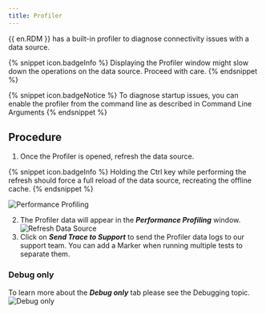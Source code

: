 ```yaml
---
title: Profiler
---
```

{{ en.RDM }} has a built-in profiler to diagnose connectivity issues with a data source. 

{% snippet icon.badgeInfo %} 
Displaying the Profiler window might slow down the operations on the data source. Proceed with care. 
{% endsnippet %}
 
{% snippet icon.badgeNotice %} 
To diagnose startup issues, you can enable the profiler from the command line as described in Command Line Arguments 
{% endsnippet %}
 
## Procedure 

1. Once the Profiler is opened, refresh the data source. 

{% snippet icon.badgeInfo %} 
Holding the Ctrl key while performing the refresh should force a full reload of the data source, recreating the offline cache. 
{% endsnippet %}
 
![Performance Profiling](https://webdevolutions.azureedge.net/docs/en/rdm/windows/clip10442.png) 

2. The Profiler data will appear in the ***Performance Profiling*** window.  
![Refresh Data Source](https://webdevolutions.azureedge.net/docs/en/rdm/windows/clip10438.png) 
1. Click on ***Send Trace to Support*** to send the Profiler data logs to our support team. You can add a Marker when running multiple tests to separate them. 

### Debug only 

To learn more about the ***Debug only*** tab please see the Debugging topic.  
![Debug only](https://webdevolutions.azureedge.net/docs/en/rdm/windows/clip10443.png) 

